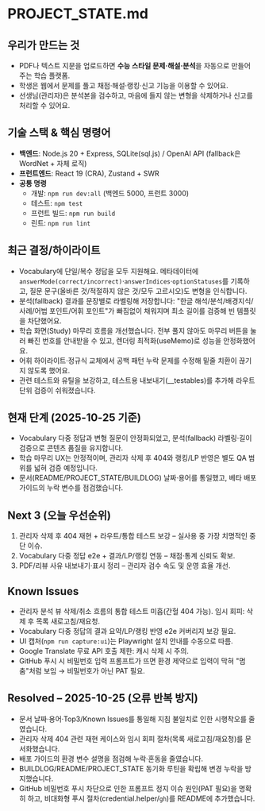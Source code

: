 # PROJECT_STATE.md

## 우리가 만드는 것
- PDF나 텍스트 지문을 업로드하면 **수능 스타일 문제·해설·분석**을 자동으로 만들어 주는 학습 플랫폼.
- 학생은 웹에서 문제를 풀고 채점·해설·랭킹·신고 기능을 이용할 수 있어요.
- 선생님(관리자)은 분석본을 검수하고, 마음에 들지 않는 변형을 삭제하거나 신고를 처리할 수 있어요.

## 기술 스택 & 핵심 명령어
- **백엔드**: Node.js 20 + Express, SQLite(sql.js) / OpenAI API (fallback은 WordNet + 자체 로직)
- **프런트엔드**: React 19 (CRA), Zustand + SWR
- **공통 명령**
  - 개발: `npm run dev:all` (백엔드 5000, 프런트 3000)
  - 테스트: `npm test`
  - 프런트 빌드: `npm run build`
  - 린트: `npm run lint`

## 최근 결정/하이라이트
- Vocabulary에 단일/복수 정답을 모두 지원해요. 메타데이터에 `answerMode(correct/incorrect)`·`answerIndices`·`optionStatuses`를 기록하고, 질문 문구(올바른 것/적절하지 않은 것/모두 고르시오)도 변형을 인식합니다.
- 분석(fallback) 결과를 문장별로 라벨링해 저장합니다: "한글 해석/분석/배경지식/사례/어법 포인트/어휘 포인트"가 빠짐없이 채워지며 최소 길이를 검증해 빈 템플릿을 차단했어요.
- 학습 화면(Study) 마무리 흐름을 개선했습니다. 전부 풀지 않아도 마무리 버튼을 눌러 빠진 번호를 안내받을 수 있고, 렌더링 최적화(useMemo)로 성능을 안정화했어요.
- 어휘 하이라이트·정규식 교체에서 공백 패턴 누락 문제를 수정해 밑줄 치환이 끊기지 않도록 했어요.
- 관련 테스트와 유틸을 보강하고, 테스트용 내보내기(__testables)를 추가해 라우트 단위 검증이 쉬워졌습니다.

## 현재 단계 (2025-10-25 기준)
- Vocabulary 다중 정답과 변형 질문이 안정화되었고, 분석(fallback) 라벨링·길이 검증으로 콘텐츠 품질을 유지합니다.
- 학습 마무리 UX는 안정적이며, 관리자 삭제 후 404와 랭킹/LP 반영은 별도 QA 범위를 넓혀 검증 예정입니다.
- 문서(README/PROJECT_STATE/BUILDLOG) 날짜·용어를 통일했고, 베타 배포 가이드의 누락 변수를 점검했습니다.

## Next 3 (오늘 우선순위)
1. 관리자 삭제 후 404 재현 + 라우트/통합 테스트 보강 – 실사용 중 가장 치명적인 중단 이슈.
2. Vocabulary 다중 정답 e2e + 결과/LP/랭킹 연동 – 채점·통계 신뢰도 확보.
3. PDF/리뷰 사유 내보내기·표시 정리 – 관리자 검수 속도 및 운영 효율 개선.

## Known Issues
- 관리자 분석 뷰 삭제/취소 흐름의 통합 테스트 미흡(간헐 404 가능). 임시 회피: 삭제 후 목록 새로고침/재요청.
- Vocabulary 다중 정답의 결과 요약/LP/랭킹 반영 e2e 커버리지 보강 필요.
- UI 캡처(`npm run capture:ui`)는 Playwright 설치 안내를 수동으로 따름.
- Google Translate 무료 API 호출 제한: 캐시 삭제 시 주의.
 - GitHub 푸시 시 비밀번호 입력 프롬프트가 뜨면 환경 제약으로 입력이 막혀 "멈춤"처럼 보임 → 비밀번호가 아닌 PAT 필요.

## Resolved – 2025-10-25 (오류 반복 방지)
- 문서 날짜·용어·Top3/Known Issues를 통일해 지침 불일치로 인한 시행착오를 줄였습니다.
- 관리자 삭제 404 관련 재현 케이스와 임시 회피 절차(목록 새로고침/재요청)를 문서화했습니다.
- 배포 가이드의 환경 변수 설명을 점검해 누락·혼동을 줄였습니다.
- BUILDLOG/README/PROJECT_STATE 동기화 루틴을 확립해 변경 누락을 방지했습니다.
 - GitHub 비밀번호 푸시 차단으로 인한 프롬프트 정지 이슈 원인(PAT 필요)을 명확히 하고, 비대화형 푸시 절차(credential.helper/`gh`)를 README에 추가했습니다.
